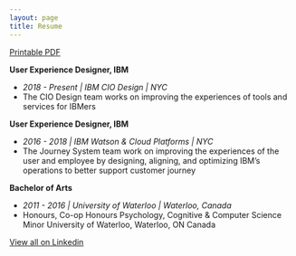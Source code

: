 ```yaml
---
layout: page
title: Resume
---
```


[Printable PDF](/resume.pdf)

**User Experience Designer, IBM**
- _2018 - Present | IBM CIO Design | NYC_
- The CIO Design team works on improving the experiences of tools and services for IBMers


**User Experience Designer, IBM**
- _2016 - 2018  | IBM Watson & Cloud Platforms |  NYC_
- The Journey System team work on improving the experiences of the user and employee by designing, aligning, and optimizing IBM’s operations to better support customer journey


**Bachelor of Arts**
- _2011 - 2016  | University of Waterloo |  Waterloo, Canada_
- Honours, Co-op Honours Psychology, Cognitive & Computer Science Minor
University of Waterloo, Waterloo, ON Canada

[View all on Linkedin](https://www.linkedin.com/in/annanguyen42/)